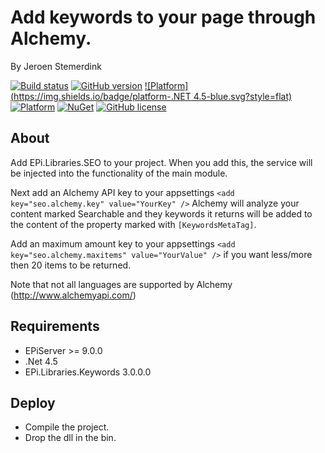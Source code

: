 ﻿# Add keywords to your page through Alchemy.

By Jeroen Stemerdink

[![Build status](https://ci.appveyor.com/api/projects/status/tt6pwtrm8k3k2gf9/branch/master?svg=true)](https://ci.appveyor.com/project/jstemerdink/epi-libraries-keywords/branch/master)
[![GitHub version](https://badge.fury.io/gh/jstemerdink%2FEPi.Libraries.Keywords.Alchemy.svg)](http://badge.fury.io/gh/jstemerdink%2FEPi.Libraries.Keywords.Alchemy)
[![Platform](https://img.shields.io/badge/platform-.NET 4.5-blue.svg?style=flat)](https://msdn.microsoft.com/en-us/library/w0x726c2%28v=vs.110%29.aspx)
[![Platform](https://img.shields.io/badge/EPiServer-%209.0.0-orange.svg?style=flat)](http://world.episerver.com/cms/)
[![NuGet](https://img.shields.io/badge/NuGet-Release-blue.svg)](http://nuget.episerver.com/en/OtherPages/Package/?packageId=EPi.Libraries.Keywords.Alchemy)
[![GitHub license](https://img.shields.io/badge/license-MIT%20license-blue.svg?style=flat)](license.txt)

## About

Add EPi.Libraries.SEO to your project. When you add this, the service will be injected into the functionality of the main module.

Next add an Alchemy API key to your appsettings ```<add key="seo.alchemy.key" value="YourKey" />```
Alchemy will analyze your content marked Searchable and they keywords it returns will be added to
the content of the property marked with ```[KeywordsMetaTag]```.

Add an maximum amount key to your appsettings ```<add key="seo.alchemy.maxitems" value="YourValue" />``` if you want less/more then 20 items to be returned.

Note that not all languages are supported by Alchemy (http://www.alchemyapi.com/)

## Requirements

* EPiServer >= 9.0.0
* .Net 4.5
* EPi.Libraries.Keywords 3.0.0.0

## Deploy

* Compile the project.
* Drop the dll in the bin.
